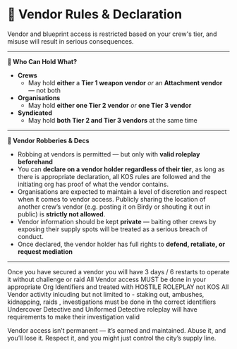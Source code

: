 # 🧾 Vendor Rules & Declaration

Vendor and blueprint access is restricted based on your crew's tier, and misuse will result in serious consequences.

***

**🛒 Who Can Hold What?**

* **Crews**
  * May hold **either** a **Tier 1 weapon vendor** _or_ an **Attachment vendor** — not both
* **Organisations**
  * May hold **either one Tier 2 vendor** _or_ **one Tier 3 vendor**
* **Syndicated**
  * May hold **both Tier 2 and Tier 3 vendors** at the same time

***

**🧨 Vendor Robberies & Decs**

* Robbing at vendors is permitted — but only with **valid roleplay beforehand**
* You can **declare on a vendor holder regardless of their tier**, as long as there is appropriate declaration, all KOS rules are followed and the initiating org has proof of what the vendor contains.
* Organisations are expected to maintain a level of discretion and respect when it comes to vendor access. Publicly sharing the location of another crew’s vendor (e.g. posting it on Birdy or shouting it out in public) is **strictly not allowed**.
* Vendor information should be kept **private** — baiting other crews by exposing their supply spots will be treated as a serious breach of conduct.
* Once declared, the vendor holder has full rights to **defend, retaliate, or request mediation**

***
Once you have secured a vendor you will have 3 days / 6 restarts to operate it without challenge or raid
All Vendor access MUST be done in your appropriate Org Identifiers and treated with HOSTILE ROLEPLAY not KOS
All Vendor activity inlcuding but not limited to - staking out, ambushes, kidnapping, raids , investigations must be done in the correct identifiers
Undercover Detective and Uniformed Detective roleplay will have requirements to make their investigation valid

Vendor access isn’t permanent — it’s earned and maintained. Abuse it, and you’ll lose it. Respect it, and you might just control the city’s supply line.
